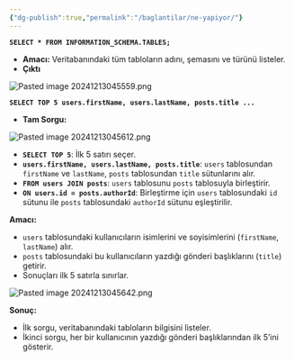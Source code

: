 ```yaml
---
{"dg-publish":true,"permalink":"/baglantilar/ne-yapiyor/"}
---
```


**`SELECT * FROM INFORMATION_SCHEMA.TABLES;`**

- **Amacı:** Veritabanındaki tüm tabloların adını, şemasını ve türünü listeler.
- **Çıktı**

![Pasted image 20241213045559.png](/img/user/resimler/Pasted%20image%2020241213045559.png)

**`SELECT TOP 5 users.firstName, users.lastName, posts.title ...`**

- **Tam Sorgu:**

![Pasted image 20241213045612.png](/img/user/resimler/Pasted%20image%2020241213045612.png)

- **`SELECT TOP 5`**: İlk 5 satırı seçer.
- **`users.firstName, users.lastName, posts.title`**: `users` tablosundan `firstName` ve `lastName`, `posts` tablosundan `title` sütunlarını alır.
- **`FROM users JOIN posts`**: `users` tablosunu `posts` tablosuyla birleştirir.
- **`ON users.id = posts.authorId`**: Birleştirme için `users` tablosundaki `id` sütunu ile `posts` tablosundaki `authorId` sütunu eşleştirilir.


**Amacı:**

- `users` tablosundaki kullanıcıların isimlerini ve soyisimlerini (`firstName`, `lastName`) alır.
- `posts` tablosundaki bu kullanıcıların yazdığı gönderi başlıklarını (`title`) getirir.
- Sonuçları ilk 5 satırla sınırlar.

![Pasted image 20241213045642.png](/img/user/resimler/Pasted%20image%2020241213045642.png)

**Sonuç:**

- İlk sorgu, veritabanındaki tabloların bilgisini listeler.
- İkinci sorgu, her bir kullanıcının yazdığı gönderi başlıklarından ilk 5’ini gösterir.



